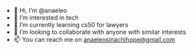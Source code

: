 - 👋 Hi, I’m @anaeleo
- 👀 I’m interested in tech
- 🌱 I’m currently learning cs50 for lawyers 
- 💞️ I’m looking to collaborate with anyone with similar interests
- 📫 You can reach me on anaeleosinachihope@gmail.com

<!---
anaeleo/anaeleo is a ✨ special ✨ repository because its `README.md` (this file) appears on your GitHub profile.
You can click the Preview link to take a look at your changes.
--->
